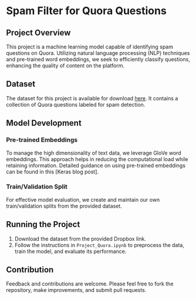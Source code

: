 # Spam Filter for Quora Questions

## Project Overview
This project is a machine learning model capable of identifying spam questions on Quora. Utilizing natural language processing (NLP) techniques and pre-trained word embeddings, we seek to efficiently classify questions, enhancing the quality of content on the platform.

## Dataset
The dataset for this project is available for download [here](https://www.dropbox.com/sh/kpf9z73woodfssv/AAAw1_JIzpuVvwteJCma0xMla?dl=0). It contains a collection of Quora questions labeled for spam detection.

## Model Development
### Pre-trained Embeddings
To manage the high dimensionality of text data, we leverage GloVe word embeddings. This approach helps in reducing the computational load while retaining information. Detailed guidance on using pre-trained embeddings can be found in this [Keras blog post].

### Train/Validation Split
For effective model evaluation, we create and maintain our own train/validation splits from the provided dataset.

## Running the Project
1. Download the dataset from the provided Dropbox link.
2. Follow the instructions in `Project_Quora.ipynb` to preprocess the data, train the model, and evaluate its performance.

## Contribution
Feedback and contributions are welcome. Please feel free to fork the repository, make improvements, and submit pull requests.
